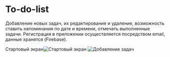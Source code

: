 # To-do-list
Добавление новых задач, их редактирование и удаление, возможность ставить напоминания по дате и времени, отмечать выполненные задачи. Регистрация в приложении осуществляется посредством email, данные хранятся (Firebase).

Стартовый экран![Стартовый экран](https://user-images.githubusercontent.com/63901279/122278337-775cad00-ceef-11eb-8fb4-27c0d4f86dc8.png) ![Добавление задач](https://user-images.githubusercontent.com/63901279/122278632-cc002800-ceef-11eb-8249-f630687ae82f.png)



